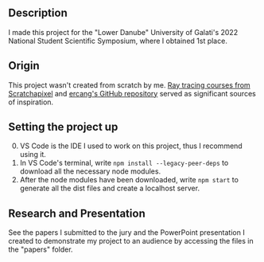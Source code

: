 ## Description
I made this project for the "Lower Danube" University of Galati's 2022 National Student Scientific Symposium, where I obtained 1st place.

## Origin
This project wasn't created from scratch by me. [Ray tracing courses from Scratchapixel](https://www.scratchapixel.com/lessons/3d-basic-rendering/introduction-to-ray-tracing/how-does-it-work.html) and [ercang's GitHub repository](https://github.com/ercang/raytracer-js) served as significant sources of inspiration.

## Setting the project up
0. VS Code is the IDE I used to work on this project, thus I recommend using it.
1. In VS Code's terminal, write ```npm install --legacy-peer-deps``` to download all the necessary node modules.
2. After the node modules have been downloaded, write ```npm start``` to generate all the dist files and create a localhost server.

## Research and Presentation
See the papers I submitted to the jury and the PowerPoint presentation I created to demonstrate my project to an audience by accessing the files in the "papers" folder.
